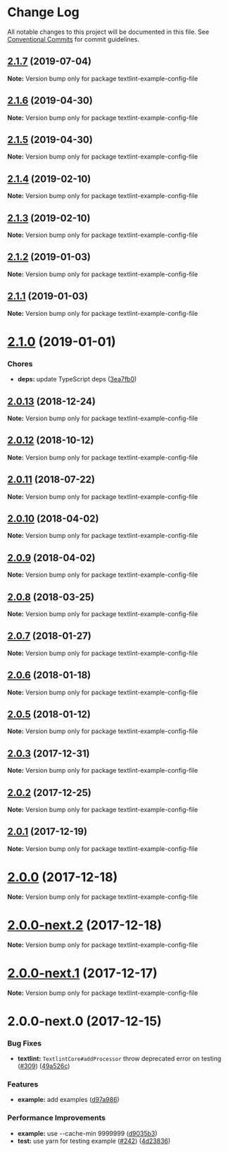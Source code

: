 # Change Log

All notable changes to this project will be documented in this file.
See [Conventional Commits](https://conventionalcommits.org) for commit guidelines.

<a name="2.1.7"></a>
## [2.1.7](https://github.com/textlint/textlint/compare/textlint-example-config-file@2.1.6...textlint-example-config-file@2.1.7) (2019-07-04)

**Note:** Version bump only for package textlint-example-config-file





<a name="2.1.6"></a>
## [2.1.6](https://github.com/textlint/textlint/compare/textlint-example-config-file@2.1.5...textlint-example-config-file@2.1.6) (2019-04-30)

**Note:** Version bump only for package textlint-example-config-file





<a name="2.1.5"></a>
## [2.1.5](https://github.com/textlint/textlint/compare/textlint-example-config-file@2.1.4...textlint-example-config-file@2.1.5) (2019-04-30)

**Note:** Version bump only for package textlint-example-config-file





<a name="2.1.4"></a>
## [2.1.4](https://github.com/textlint/textlint/compare/textlint-example-config-file@2.1.3...textlint-example-config-file@2.1.4) (2019-02-10)

**Note:** Version bump only for package textlint-example-config-file





<a name="2.1.3"></a>
## [2.1.3](https://github.com/textlint/textlint/compare/textlint-example-config-file@2.1.2...textlint-example-config-file@2.1.3) (2019-02-10)

**Note:** Version bump only for package textlint-example-config-file





<a name="2.1.2"></a>
## [2.1.2](https://github.com/textlint/textlint/compare/textlint-example-config-file@2.1.1...textlint-example-config-file@2.1.2) (2019-01-03)

**Note:** Version bump only for package textlint-example-config-file





<a name="2.1.1"></a>
## [2.1.1](https://github.com/textlint/textlint/compare/textlint-example-config-file@2.1.0...textlint-example-config-file@2.1.1) (2019-01-03)

**Note:** Version bump only for package textlint-example-config-file





<a name="2.1.0"></a>
# [2.1.0](https://github.com/textlint/textlint/compare/textlint-example-config-file@2.0.13...textlint-example-config-file@2.1.0) (2019-01-01)


### Chores

* **deps:** update TypeScript deps ([3ea7fb0](https://github.com/textlint/textlint/commit/3ea7fb0))




<a name="2.0.13"></a>
## [2.0.13](https://github.com/textlint/textlint/compare/textlint-example-config-file@2.0.11...textlint-example-config-file@2.0.13) (2018-12-24)




**Note:** Version bump only for package textlint-example-config-file

<a name="2.0.12"></a>
## [2.0.12](https://github.com/textlint/textlint/compare/textlint-example-config-file@2.0.11...textlint-example-config-file@2.0.12) (2018-10-12)




**Note:** Version bump only for package textlint-example-config-file

<a name="2.0.11"></a>
## [2.0.11](https://github.com/textlint/textlint/compare/textlint-example-config-file@2.0.10...textlint-example-config-file@2.0.11) (2018-07-22)




**Note:** Version bump only for package textlint-example-config-file

<a name="2.0.10"></a>
## [2.0.10](https://github.com/textlint/textlint/compare/textlint-example-config-file@2.0.9...textlint-example-config-file@2.0.10) (2018-04-02)




**Note:** Version bump only for package textlint-example-config-file

<a name="2.0.9"></a>
## [2.0.9](https://github.com/textlint/textlint/compare/textlint-example-config-file@2.0.8...textlint-example-config-file@2.0.9) (2018-04-02)




**Note:** Version bump only for package textlint-example-config-file

<a name="2.0.8"></a>
## [2.0.8](https://github.com/textlint/textlint/compare/textlint-example-config-file@2.0.7...textlint-example-config-file@2.0.8) (2018-03-25)




**Note:** Version bump only for package textlint-example-config-file

<a name="2.0.7"></a>
## [2.0.7](https://github.com/textlint/textlint/compare/textlint-example-config-file@2.0.6...textlint-example-config-file@2.0.7) (2018-01-27)




**Note:** Version bump only for package textlint-example-config-file

<a name="2.0.6"></a>
## [2.0.6](https://github.com/textlint/textlint/compare/textlint-example-config-file@2.0.5...textlint-example-config-file@2.0.6) (2018-01-18)




**Note:** Version bump only for package textlint-example-config-file

<a name="2.0.5"></a>
## [2.0.5](https://github.com/textlint/textlint/compare/textlint-example-config-file@2.0.4...textlint-example-config-file@2.0.5) (2018-01-12)




**Note:** Version bump only for package textlint-example-config-file

<a name="2.0.3"></a>
## [2.0.3](https://github.com/textlint/textlint/compare/textlint-example-config-file@2.0.2...textlint-example-config-file@2.0.3) (2017-12-31)




**Note:** Version bump only for package textlint-example-config-file

<a name="2.0.2"></a>
## [2.0.2](https://github.com/textlint/textlint/compare/textlint-example-config-file@2.0.1...textlint-example-config-file@2.0.2) (2017-12-25)




**Note:** Version bump only for package textlint-example-config-file

<a name="2.0.1"></a>
## [2.0.1](https://github.com/textlint/textlint/compare/textlint-example-config-file@2.0.0...textlint-example-config-file@2.0.1) (2017-12-19)




**Note:** Version bump only for package textlint-example-config-file

<a name="2.0.0"></a>
# [2.0.0](https://github.com/textlint/textlint/compare/textlint-example-config-file@2.0.0-next.2...textlint-example-config-file@2.0.0) (2017-12-18)




**Note:** Version bump only for package textlint-example-config-file

<a name="2.0.0-next.2"></a>
# [2.0.0-next.2](https://github.com/textlint/textlint/compare/textlint-example-config-file@2.0.0-next.1...textlint-example-config-file@2.0.0-next.2) (2017-12-18)




**Note:** Version bump only for package textlint-example-config-file

<a name="2.0.0-next.1"></a>
# [2.0.0-next.1](https://github.com/textlint/textlint/compare/textlint-example-config-file@2.0.0-next.0...textlint-example-config-file@2.0.0-next.1) (2017-12-17)




**Note:** Version bump only for package textlint-example-config-file

<a name="2.0.0-next.0"></a>
# 2.0.0-next.0 (2017-12-15)


### Bug Fixes

* **textlint:** `TextlintCore#addProcessor` throw deprecated error on testing ([#309](https://github.com/textlint/textlint/issues/309)) ([49a526c](https://github.com/textlint/textlint/commit/49a526c))


### Features

* **example:** add examples ([d97a986](https://github.com/textlint/textlint/commit/d97a986))


### Performance Improvements

* **example:** use --cache-min 9999999 ([d9035b3](https://github.com/textlint/textlint/commit/d9035b3))
* **test:** use yarn for testing example ([#242](https://github.com/textlint/textlint/issues/242)) ([4d23836](https://github.com/textlint/textlint/commit/4d23836))
